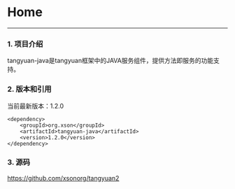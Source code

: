 # Home
------

### 1. 项目介绍

tangyuan-java是tangyuan框架中的JAVA服务组件，提供方法即服务的功能支持。

### 2. 版本和引用

当前最新版本：1.2.0

	<dependency>
	    <groupId>org.xson</groupId>
	    <artifactId>tangyuan-java</artifactId>
	    <version>1.2.0</version>
	</dependency>

### 3. 源码

<https://github.com/xsonorg/tangyuan2>
